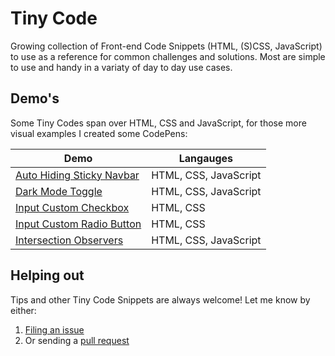 # Tiny Code

Growing collection of Front-end Code Snippets (HTML, (S)CSS, JavaScript) to use as a reference for common challenges and solutions. Most are simple to use and handy in a variaty of day to day use cases.

## Demo's
Some Tiny Codes span over HTML, CSS and JavaScript, for those more visual examples I created some CodePens:

| Demo  | Langauges |
| ------------- | ------------- |
| [Auto Hiding Sticky Navbar](https://codepen.io/markteekman/pen/JjEwrVp) | HTML, CSS, JavaScript |
| [Dark Mode Toggle](https://codepen.io/markteekman/pen/BapgYOR) | HTML, CSS, JavaScript |
| [Input Custom Checkbox](https://codepen.io/markteekman/pen/BapvmBB) | HTML, CSS |
| [Input Custom Radio Button](https://codepen.io/markteekman/pen/poRqdjR) | HTML, CSS |
| [Intersection Observers](https://codepen.io/markteekman/pen/oNBMERX) | HTML, CSS, JavaScript |

## Helping out
Tips and other Tiny Code Snippets are always welcome! Let me know by either:
  1. [Filing an issue](https://github.com/markteekman/tiny-code/issues)
  2. Or sending a [pull request](https://github.com/markteekman/tiny-code/pulls)
